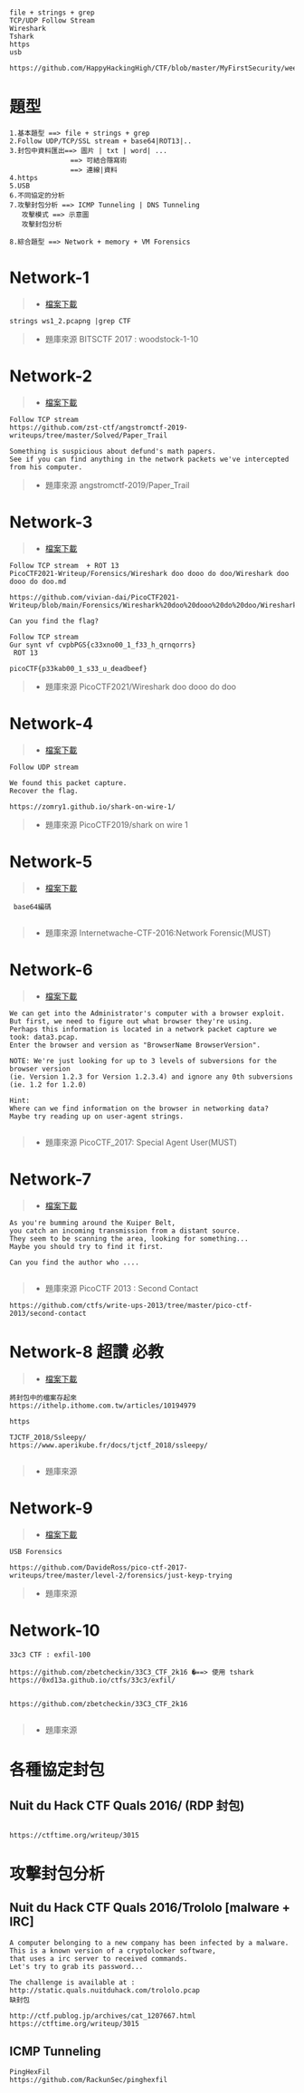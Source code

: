 #
```
file + strings + grep
TCP/UDP Follow Stream
Wireshark
Tshark
https
usb
```
```
https://github.com/HappyHackingHigh/CTF/blob/master/MyFirstSecurity/week11_NetworkForensics.md
```
# 題型
```
1.基本題型 ==> file + strings + grep
2.Follow UDP/TCP/SSL stream + base64|ROT13|..
3.封包中資料匯出==> 圖片 | txt | word| ...
               ==> 可結合隱寫術
               ==> 連線|資料
4.https
5.USB
6.不同協定的分析
7.攻擊封包分析 ==> ICMP Tunneling | DNS Tunneling 
   攻擊模式 ==> 示意圖
   攻擊封包分析
   
8.綜合題型 ==> Network + memory + VM Forensics
```

# Network-1

>* [檔案下載](https://drive.google.com/file/d/1XSle05IGFHmEBTDFK71nS1VwpQupy0Bj/view?usp=sharing)

```
strings ws1_2.pcapng |grep CTF
```
>* 題庫來源  BITSCTF 2017 : woodstock-1-10

# Network-2


>* [檔案下載](https://drive.google.com/file/d/1uyJsGCqQhI6crFxCaBO32BEU5xzDq7yV/view?usp=sharing)

```
Follow TCP stream
https://github.com/zst-ctf/angstromctf-2019-writeups/tree/master/Solved/Paper_Trail
```
```
Something is suspicious about defund's math papers. 
See if you can find anything in the network packets we've intercepted from his computer.
```
>* 題庫來源 angstromctf-2019/Paper_Trail

# Network-3

>* [檔案下載](https://drive.google.com/file/d/18pJIJNTWrypUm9t9M0EaSkp2_x9p7ade/view?usp=sharing)


```
Follow TCP stream  + ROT 13
PicoCTF2021-Writeup/Forensics/Wireshark doo dooo do doo/Wireshark doo dooo do doo.md

https://github.com/vivian-dai/PicoCTF2021-Writeup/blob/main/Forensics/Wireshark%20doo%20dooo%20do%20doo/Wireshark%20doo%20dooo%20do%20doo.md
```
```
Can you find the flag? 
```
```
Follow TCP stream 
Gur synt vf cvpbPGS{c33xno00_1_f33_h_qrnqorrs}
 ROT 13

picoCTF{p33kab00_1_s33_u_deadbeef}
```
>* 題庫來源 PicoCTF2021/Wireshark doo dooo do doo


# Network-4


>* [檔案下載](https://drive.google.com/file/d/1p30BIo2rVotwy-uzf4HRNqZWPMKQcz8I/view?usp=sharing)
```
Follow UDP stream

We found this packet capture. 
Recover the flag.
```
```
https://zomry1.github.io/shark-on-wire-1/
```
>* 題庫來源 PicoCTF2019/shark on wire 1

# Network-5

>* [檔案下載]()
```
 base64編碼
```
```

```
>* 題庫來源 Internetwache-CTF-2016:Network Forensic(MUST)



# Network-6

>* [檔案下載](https://drive.google.com/file/d/1_I7Ob8qaMcp8Gs-m6G7Avc5Q1o1qdzVd/view?usp=sharing)


```
We can get into the Administrator's computer with a browser exploit.
But first, we need to figure out what browser they're using.
Perhaps this information is located in a network packet capture we took: data3.pcap.
Enter the browser and version as "BrowserName BrowserVersion".

NOTE: We're just looking for up to 3 levels of subversions for the browser version 
(ie. Version 1.2.3 for Version 1.2.3.4) and ignore any 0th subversions (ie. 1.2 for 1.2.0)

Hint:
Where can we find information on the browser in networking data?
Maybe try reading up on user-agent strings.
```
```

```
>* 題庫來源 PicoCTF_2017: Special Agent User(MUST)

# Network-7


>* [檔案下載](https://drive.google.com/file/d/1wxWi7PyVGYsXgyj87L6gY7a92gssIGdT/view?usp=sharing)
```
As you're bumming around the Kuiper Belt, 
you catch an incoming transmission from a distant source.
They seem to be scanning the area, looking for something...
Maybe you should try to find it first.

Can you find the author who ....
```
```

```
>* 題庫來源 PicoCTF 2013 : Second Contact
```
https://github.com/ctfs/write-ups-2013/tree/master/pico-ctf-2013/second-contact
```


# Network-8 超讚  必教
>* [檔案下載](https://drive.google.com/file/d/1MoQ7MuJKdjkoah5eqVo9IvnxlprRVKHK/view?usp=sharing)
```
將封包中的檔案存起來
https://ithelp.ithome.com.tw/articles/10194979
```
```
https

TJCTF_2018/Ssleepy/
https://www.aperikube.fr/docs/tjctf_2018/ssleepy/
```
```

```
>* 題庫來源 

# Network-9

>* [檔案下載]()
```
USB Forensics
```

```
https://github.com/DavideRoss/pico-ctf-2017-writeups/tree/master/level-2/forensics/just-keyp-trying
```
>* 題庫來源 
# Network-10
```
33c3 CTF : exfil-100

https://github.com/zbetcheckin/33C3_CTF_2k16 �==> 使用 tshark
https://0xd13a.github.io/ctfs/33c3/exfil/


https://github.com/zbetcheckin/33C3_CTF_2k16
```
```

```
>* 題庫來源 
# 各種協定封包
##  Nuit du Hack CTF Quals 2016/ (RDP 封包)
```

```
```
https://ctftime.org/writeup/3015
```
# 攻擊封包分析
## Nuit du Hack CTF Quals 2016/Trololo [malware + IRC]
```
A computer belonging to a new company has been infected by a malware. 
This is a known version of a cryptolocker software, 
that uses a irc server to received commands. 
Let's try to grab its password...

The challenge is available at : http://static.quals.nuitduhack.com/trololo.pcap
缺封包
```
```
http://ctf.publog.jp/archives/cat_1207667.html
https://ctftime.org/writeup/3015
```
## ICMP Tunneling
```
PingHexFil
https://github.com/RackunSec/pinghexfil
```
